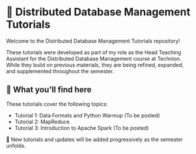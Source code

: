 # 📂 Distributed Database Management Tutorials

Welcome to the Distributed Database Management Tutorials repository!

These tutorials were developed as part of my role as the Head Teaching Assistant for the Distributed Database Management course at Technion. While they build on previous materials, they are being refined, expanded, and supplemented throughout the semester.

## 📖 What you'll find here

These tutorials cover the following topics:
- Tutorial 1: Data Formats and Python Warmup (To be posted)
- Tutorial 2: MapReduce
- Tutorial 3: Introduction to Apache Spark (To be posted)

📌 New tutorials and updates will be added progressively as the semester unfolds.
